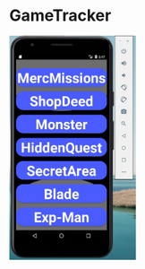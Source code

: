 # GameTracker
<p><img wdith "600" height="400" src="https://github.com/veelected/GameTracker/blob/master/second%20empty.jpg"></p>
